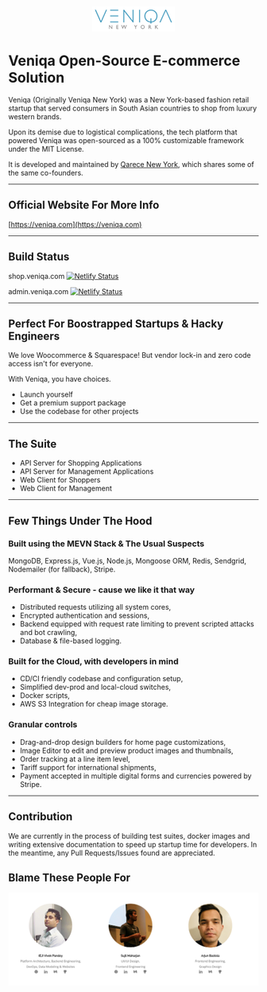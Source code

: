 
<div style="text-align: center"><img src="./website/img/team/veniqa-logo.png" height="50px"/></div>


# Veniqa Open-Source E-commerce Solution

Veniqa (Originally Veniqa New York) was a New York-based fashion retail startup that served consumers in South Asian countries to shop from luxury western brands.

Upon its demise due to logistical complications, the tech platform that powered Veniqa was open-sourced as a 100% customizable framework under the MIT License.

It is developed and maintained by [Qarece New York](https://qarece.com), which shares some of the same co-founders.

___

## Official Website For More Info
[https://veniqa.com](https://veniqa.com)

---

## Build Status

shop.veniqa.com 
[![Netlify Status](https://api.netlify.com/api/v1/badges/c95aadbb-cf5b-4e35-a86d-69646f345690/deploy-status)](https://app.netlify.com/sites/prod-veniqa-client/deploys)

admin.veniqa.com
[![Netlify Status](https://api.netlify.com/api/v1/badges/bb8d700a-4136-4b65-acc1-f29e14aed779/deploy-status)](https://app.netlify.com/sites/prod-veniqa-admin/deploys)  

---

## Perfect For Boostrapped Startups & Hacky Engineers
We love Woocommerce & Squarespace! But vendor lock-in and zero code access isn't for everyone.

With Veniqa, you have choices.
* Launch yourself
* Get a premium support package
* Use the codebase for other projects

---

## The Suite
* API Server for Shopping Applications
* API Server for Management Applications
* Web Client for Shoppers
* Web Client for Management

---

## Few Things Under The Hood

### Built using the MEVN Stack & The Usual Suspects
MongoDB, Express.js, Vue.js, Node.js, Mongoose ORM, Redis, Sendgrid, Nodemailer (for fallback), Stripe.

### Performant & Secure - cause we like it that way
* Distributed requests utilizing all system cores, 
* Encrypted authentication and sessions, 
* Backend equipped with request rate limiting to prevent scripted attacks and bot crawling, 
* Database & file-based logging.

### Built for the Cloud, with developers in mind
* CD/CI friendly codebase and configuration setup, 
* Simplified dev-prod and local-cloud switches, 
* Docker scripts, 
* AWS S3 Integration for cheap image storage.

### Granular controls
* Drag-and-drop design builders for home page customizations, 
* Image Editor to edit and preview product images and thumbnails, 
* Order tracking at a line item level, 
* Tariff support for international shipments, 
* Payment accepted in multiple digital forms and currencies powered by Stripe.

---

## Contribution

We are currently in the process of building test suites, docker images and writing extensive documentation to speed up startup time for developers. In the meantime, any Pull Requests/Issues found are appreciated.



## Blame These People For

<a href="https://github.com/Viveckh/Veniqa/graphs/contributors"><img src="./website/img/team/veniqa-contributors.png" /></a>





